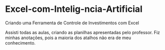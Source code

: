 # Excel-com-Intelig-ncia-Artificial
 Criando uma Ferramenta de Controle de Investimentos com Excel

 Assisti todas as aulas, criando as planilhas apresentadas pelo professor.
 Fiz minhas anotações, pois a maioria dos atalhos não era de meu conhecimento.
